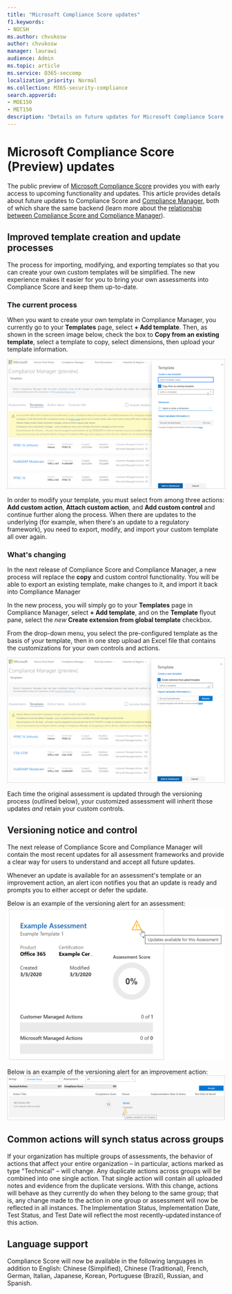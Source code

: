 ```yaml
---
title: "Microsoft Compliance Score updates"
f1.keywords:
- NOCSH
ms.author: chvukosw
author: chvukosw
manager: laurawi
audience: Admin
ms.topic: article
ms.service: O365-seccomp
localization_priority: Normal
ms.collection: M365-security-compliance
search.appverid: 
- MOE150
- MET150
description: "Details on future updates for Microsoft Compliance Score (preview), a feature in the M365 compliance center that helps simplify and automate risk assessments."
---
```


# Microsoft Compliance Score (Preview) updates

The public preview of [Microsoft Compliance Score](compliance-score.md) provides you with early access to upcoming functionality and updates. This article provides details about future updates to Compliance Score and [Compliance Manager](compliance-manager-overview.md), both of which share the same backend (learn more about the [relationship between Compliance Score and Compliance Manager](compliance-score#relationship-to-compliance-manager)).

## Improved template creation and update processes

The process for importing, modifying, and exporting templates so that you can create your own custom templates will be simplified. The new experience makes it easier for you to bring your own assessments into Compliance Score and keep them up-to-date.

### The current process

When you want to create your own template in Compliance Manager, you currently go to your **Templates** page, select **+ Add template**. Then, as shown in the screen image below, check the box to **Copy from an existing template**, select a template to copy, select dimensions, then upload your template information.

![Compliance Score - dashboard](../media/compliance-score-template-update-old.png "Current template copy process")

In order to modify your template, you must select from among three actions: **Add custom action**, **Attach custom action**, and **Add custom control** and continue further along the process. When there are updates to the underlying (for example, when there's an update to a regulatory framework), you need to export, modify, and import your custom template all over again.

### What's changing

In the next release of Compliance Score and Compliance Manager, a new process will replace the **copy**  and custom control functionality. You will be able to export an existing template, make changes to it, and import it back into Compliance Manager

In the new process, you will simply go to your **Templates** page in Compliance Manager, select **+ Add template**, and on the **Template** flyout pane, select the *new* **Create extension from global template** checkbox.

From the drop-down menu, you select the pre-configured template as the basis of your template, then in one step upload an Excel file that contains the customizations for your own controls and actions.

![Compliance Score - dashboard](../media/compliance-score-template-update-new.png "New template creation process")

Each time the original assessment is updated through the versioning process (outlined below), your customized assessment will inherit those updates *and* retain your custom controls.

## Versioning notice and control

The next release of Compliance Score and Compliance Manager will contain the most recent updates for all assessment frameworks and provide a clear way for users to understand and accept all future updates. 

Whenever an update is available for an assessment's template or an improvement action, an alert icon notifies you that an update is ready and prompts you to either accept or defer the update.

Below is an example of the versioning alert for an assessment:
![Compliance Score - dashboard](../media/compliance-score-assessment-versioning.png "Assessment version update alert")

Below is an example of the versioning alert for an improvement action:
![Compliance Score - dashboard](../media/compliance-score-action-versioning.png "Action version update alert")

## Common actions will synch status across groups

If your organization has multiple groups of assessments, the behavior of actions that affect your entire organization – in particular, actions marked as type "Technical" – will change. Any duplicate actions across groups will be combined into one single action. That single action will contain all uploaded notes and evidence from the duplicate versions. With this change, actions will behave as they currently do when they belong to the same group; that is, any change made to the action in one group or assessment will now be reflected in all instances. The Implementation Status, Implementation Date, Test Status, and Test Date will reflect the most recently-updated instance of this action.

## Language support

Compliance Score will now be available in the following languages in addition to English: Chinese (Simplified), Chinese (Traditional), French, German, Italian, Japanese, Korean, Portuguese (Brazil), Russian, and Spanish.